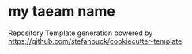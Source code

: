 # my taeam name

Repository Template generation powered by https://github.com/stefanbuck/cookiecutter-template.